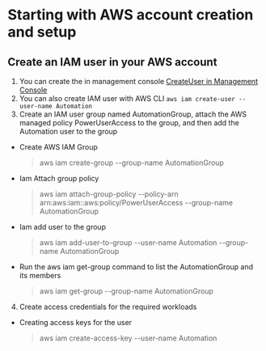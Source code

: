 # Starting with AWS account creation and setup

## Create an IAM user in your AWS account

1. You can create the in management console [CreateUser in Management Console](https://docs.aws.amazon.com/IAM/latest/UserGuide/getting-started-workloads.html)
2. You can also create IAM user with AWS CLI
     ```aws iam create-user --user-name Automation ```
3. Create an IAM user group named AutomationGroup, attach the AWS managed policy PowerUserAccess to the group, and then add the Automation user to the group
* Create AWS IAM Group
     > aws iam create-group --group-name AutomationGroup
* Iam Attach group policy
     > aws iam attach-group-policy --policy-arn arn:aws:iam::aws:policy/PowerUserAccess --group-name AutomationGroup

* Iam add user to the group
     > aws iam add-user-to-group --user-name Automation --group-name AutomationGroup

* Run the aws iam get-group command to list the AutomationGroup and its members
     > aws iam get-group --group-name AutomationGroup

4. Create access credentials for the required workloads
*  Creating access keys for the user 
     > aws iam create-access-key --user-name Automation
              
               
